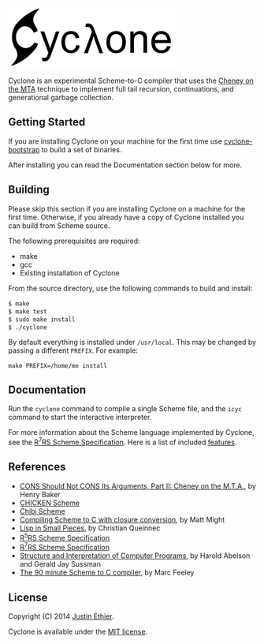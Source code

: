 [<img src="docs/images/cyclone-logo-03-header.png" alt="cyclone-scheme">](http://justinethier.github.com/cyclone)

Cyclone is an experimental Scheme-to-C compiler that uses the [Cheney on the MTA](http://www.pipeline.com/~hbaker1/CheneyMTA.html) technique to implement full tail recursion, continuations, and generational garbage collection.

Getting Started
---------------

If you are installing Cyclone on your machine for the first time use [cyclone-bootstrap](https://github.com/justinethier/cyclone-bootstrap) to build a set of binaries. 

After installing you can read the Documentation section below for more.

Building
------------

Please skip this section if you are installing Cyclone on a machine for the first time. Otherwise, if you already have a copy of Cyclone installed you can build from Scheme source. 

The following prerequisites are required:

- make
- gcc
- Existing installation of Cyclone

From the source directory, use the following commands to build and install:

    $ make
    $ make test
    $ sudo make install
    $ ./cyclone
    
By default everything is installed under `/usr/local`. This may be changed by passing a different `PREFIX`. For example:

    make PREFIX=/home/me install

Documentation
-------------

Run the `cyclone` command to compile a single Scheme file, and the `icyc` command to start the interactive interpreter.

For more information about the Scheme language implemented by Cyclone, see the [R<sup>7</sup>RS Scheme Specification](http://trac.sacrideo.us/wg/wiki). Here is a list of included [features](FEATURES.md).

References
----------

- [CONS Should Not CONS Its Arguments, Part II: Cheney on the M.T.A.](http://www.pipeline.com/~hbaker1/CheneyMTA.html), by Henry Baker
- [CHICKEN Scheme](http://www.call-cc.org/)
- [Chibi Scheme](https://github.com/ashinn/chibi-scheme)
- [Compiling Scheme to C with closure conversion](http://matt.might.net/articles/compiling-scheme-to-c/), by Matt Might
- [Lisp in Small Pieces](http://pagesperso-systeme.lip6.fr/Christian.Queinnec/WWW/LiSP.html), by Christian Queinnec
- [R<sup>5</sup>RS Scheme Specification](http://www.schemers.org/Documents/Standards/R5RS/HTML/)
- [R<sup>7</sup>RS Scheme Specification](http://trac.sacrideo.us/wg/wiki)
- [Structure and Interpretation of Computer Programs](https://mitpress.mit.edu/sicp/full-text/book/book.html), by Harold Abelson and Gerald Jay Sussman
- [The 90 minute Scheme to C compiler](http://churchturing.org/y/90-min-scc.pdf), by Marc Feeley

License
-------
Copyright (C) 2014 [Justin Ethier](http://github.com/justinethier).

Cyclone is available under the [MIT license](http://www.opensource.org/licenses/mit-license.php).
